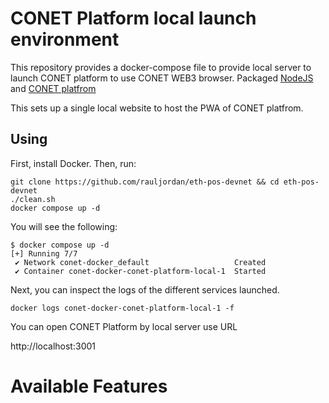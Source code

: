 # CONET Platform local launch environment

This repository provides a docker-compose file to provide local server to launch CONET platform to use CONET WEB3 browser. Packaged [NodeJS](https://nodejs.org/en) and [CONET platfrom](https://github.com/CoNET-project/seguro-platform) 

This sets up a single local website to host the PWA of CONET platfrom.

## Using

First, install Docker. Then, run:

```
git clone https://github.com/rauljordan/eth-pos-devnet && cd eth-pos-devnet
./clean.sh
docker compose up -d
```

You will see the following:

```
$ docker compose up -d
[+] Running 7/7
 ✔ Network conet-docker_default                   Created 
 ✔ Container conet-docker-conet-platform-local-1  Started
```

Next, you can inspect the logs of the different services launched. 

```
docker logs conet-docker-conet-platform-local-1 -f
```

You can open CONET Platform by local server use URL

http://localhost:3001

# Available Features

